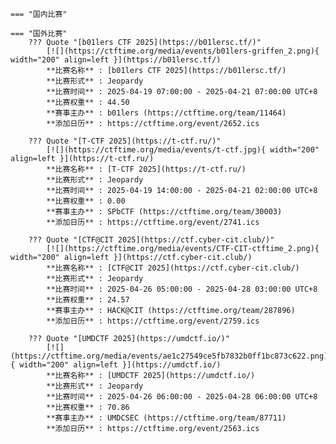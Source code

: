    === "国内比赛"
    
    === "国外比赛"
        ??? Quote "[b01lers CTF 2025](https://b01lersc.tf/)"  
            [![](https://ctftime.org/media/events/b01lers-griffen_2.png){ width="200" align=left }](https://b01lersc.tf/)  
            **比赛名称** : [b01lers CTF 2025](https://b01lersc.tf/)  
            **比赛形式** : Jeopardy  
            **比赛时间** : 2025-04-19 07:00:00 - 2025-04-21 07:00:00 UTC+8  
            **比赛权重** : 44.50  
            **赛事主办** : b01lers (https://ctftime.org/team/11464)  
            **添加日历** : https://ctftime.org/event/2652.ics  
            
        ??? Quote "[T-CTF 2025](https://t-ctf.ru/)"  
            [![](https://ctftime.org/media/events/t-ctf.jpg){ width="200" align=left }](https://t-ctf.ru/)  
            **比赛名称** : [T-CTF 2025](https://t-ctf.ru/)  
            **比赛形式** : Jeopardy  
            **比赛时间** : 2025-04-19 14:00:00 - 2025-04-21 02:00:00 UTC+8  
            **比赛权重** : 0.00  
            **赛事主办** : SPbCTF (https://ctftime.org/team/30003)  
            **添加日历** : https://ctftime.org/event/2741.ics  
            
        ??? Quote "[CTF@CIT 2025](https://ctf.cyber-cit.club/)"  
            [![](https://ctftime.org/media/events/CTF-CIT-ctftime_2.png){ width="200" align=left }](https://ctf.cyber-cit.club/)  
            **比赛名称** : [CTF@CIT 2025](https://ctf.cyber-cit.club/)  
            **比赛形式** : Jeopardy  
            **比赛时间** : 2025-04-26 05:00:00 - 2025-04-28 03:00:00 UTC+8  
            **比赛权重** : 24.57  
            **赛事主办** : HACK@CIT (https://ctftime.org/team/287896)  
            **添加日历** : https://ctftime.org/event/2759.ics  
            
        ??? Quote "[UMDCTF 2025](https://umdctf.io/)"  
            [![](https://ctftime.org/media/events/ae1c27549ce5fb7832b0ff1bc873c622.png){ width="200" align=left }](https://umdctf.io/)  
            **比赛名称** : [UMDCTF 2025](https://umdctf.io/)  
            **比赛形式** : Jeopardy  
            **比赛时间** : 2025-04-26 06:00:00 - 2025-04-28 06:00:00 UTC+8  
            **比赛权重** : 70.86  
            **赛事主办** : UMDCSEC (https://ctftime.org/team/87711)  
            **添加日历** : https://ctftime.org/event/2563.ics  
            